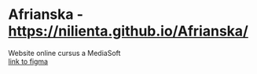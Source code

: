 # Afrianska - https://nilienta.github.io/Afrianska/
 Website online cursus a MediaSoft
<br>
<a href="https://www.figma.com/file/8MRflu28KdivJ1rWFYD3tA/HTML-CSS-course-2022?node-id=0%3A1539">link to figma</a>
